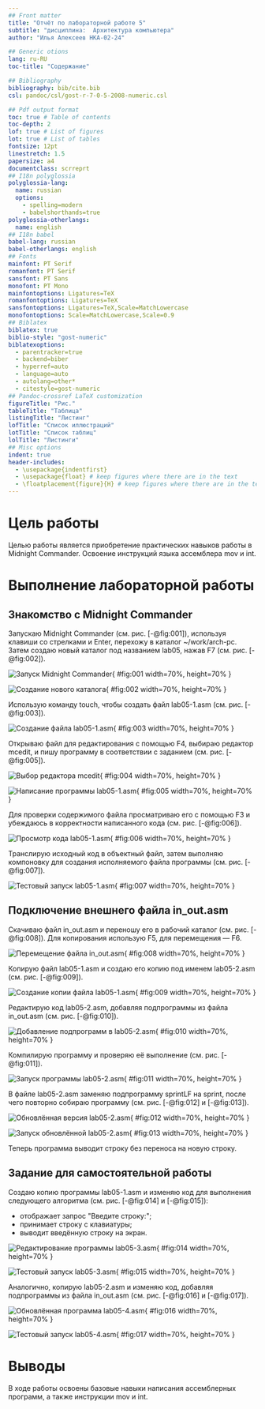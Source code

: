 ```yaml
---
## Front matter
title: "Отчёт по лабораторной работе 5"
subtitle: "дисциплина:	Архитектура компьютера"
author: "Илья Алексеев НКА-02-24"

## Generic otions
lang: ru-RU
toc-title: "Содержание"

## Bibliography
bibliography: bib/cite.bib
csl: pandoc/csl/gost-r-7-0-5-2008-numeric.csl

## Pdf output format
toc: true # Table of contents
toc-depth: 2
lof: true # List of figures
lot: true # List of tables
fontsize: 12pt
linestretch: 1.5
papersize: a4
documentclass: scrreprt
## I18n polyglossia
polyglossia-lang:
  name: russian
  options:
	- spelling=modern
	- babelshorthands=true
polyglossia-otherlangs:
  name: english
## I18n babel
babel-lang: russian
babel-otherlangs: english
## Fonts
mainfont: PT Serif
romanfont: PT Serif
sansfont: PT Sans
monofont: PT Mono
mainfontoptions: Ligatures=TeX
romanfontoptions: Ligatures=TeX
sansfontoptions: Ligatures=TeX,Scale=MatchLowercase
monofontoptions: Scale=MatchLowercase,Scale=0.9
## Biblatex
biblatex: true
biblio-style: "gost-numeric"
biblatexoptions:
  - parentracker=true
  - backend=biber
  - hyperref=auto
  - language=auto
  - autolang=other*
  - citestyle=gost-numeric
## Pandoc-crossref LaTeX customization
figureTitle: "Рис."
tableTitle: "Таблица"
listingTitle: "Листинг"
lofTitle: "Список иллюстраций"
lotTitle: "Список таблиц"
lolTitle: "Листинги"
## Misc options
indent: true
header-includes:
  - \usepackage{indentfirst}
  - \usepackage{float} # keep figures where there are in the text
  - \floatplacement{figure}{H} # keep figures where there are in the text
---
```


# Цель работы

Целью работы является приобретение практических навыков работы в Midnight Commander. 
Освоение инструкций языка ассемблера mov и int.

# Выполнение лабораторной работы

## Знакомство с Midnight Commander

Запускаю Midnight Commander (см. рис. [-@fig:001]), используя клавиши со стрелками и Enter, перехожу в каталог ~/work/arch-pc. Затем создаю новый каталог под названием lab05, нажав F7 (см. рис. [-@fig:002]).

![Запуск Midnight Commander](image/01.png){ #fig:001 width=70%, height=70% }

![Создание нового каталога](image/02.png){ #fig:002 width=70%, height=70% }

Использую команду touch, чтобы создать файл lab05-1.asm (см. рис. [-@fig:003]).

![Создание файла lab05-1.asm](image/03.png){ #fig:003 width=70%, height=70% }

Открываю файл для редактирования с помощью F4, выбираю редактор mcedit, и пишу программу в соответствии с заданием (см. рис. [-@fig:005]).

![Выбор редактора mcedit](image/04.png){ #fig:004 width=70%, height=70% }

![Написание программы lab05-1.asm](image/05.png){ #fig:005 width=70%, height=70% }

Для проверки содержимого файла просматриваю его с помощью F3 и убеждаюсь в корректности написанного кода (см. рис. [-@fig:006]).

![Просмотр кода lab05-1.asm](image/06.png){ #fig:006 width=70%, height=70% }

Транслирую исходный код в объектный файл, затем выполняю компоновку для создания исполняемого файла программы (см. рис. [-@fig:007]).

![Тестовый запуск lab05-1.asm](image/07.png){ #fig:007 width=70%, height=70% }

## Подключение внешнего файла in_out.asm

Скачиваю файл in_out.asm и переношу его в рабочий каталог (см. рис. [-@fig:008]). Для копирования использую F5, для перемещения — F6.

![Перемещение файла in_out.asm](image/08.png){ #fig:008 width=70%, height=70% }

Копирую файл lab05-1.asm и создаю его копию под именем lab05-2.asm (см. рис. [-@fig:009]).

![Создание копии файла lab05-1.asm](image/09.png){ #fig:009 width=70%, height=70% }

Редактирую код lab05-2.asm, добавляя подпрограммы из файла in_out.asm (см. рис. [-@fig:010]).

![Добавление подпрограмм в lab05-2.asm](image/10.png){ #fig:010 width=70%, height=70% }

Компилирую программу и проверяю её выполнение (см. рис. [-@fig:011]).

![Запуск программы lab05-2.asm](image/11.png){ #fig:011 width=70%, height=70% }

В файле lab05-2.asm заменяю подпрограмму sprintLF на sprint, после чего повторно собираю программу (см. рис. [-@fig:012] и [-@fig:013]).

![Обновлённая версия lab05-2.asm](image/12.png){ #fig:012 width=70%, height=70% }

![Запуск обновлённой lab05-2.asm](image/13.png){ #fig:013 width=70%, height=70% }

Теперь программа выводит строку без переноса на новую строку.

## Задание для самостоятельной работы

Создаю копию программы lab05-1.asm и изменяю код для выполнения следующего алгоритма (см. рис. [-@fig:014] и [-@fig:015]):
- отображает запрос "Введите строку:";
- принимает строку с клавиатуры;
- выводит введённую строку на экран.

![Редактирование программы lab05-3.asm](image/14.png){ #fig:014 width=70%, height=70% }

![Тестовый запуск lab05-3.asm](image/15.png){ #fig:015 width=70%, height=70% }

Аналогично, копирую lab05-2.asm и изменяю код, добавляя подпрограммы из файла in_out.asm (см. рис. [-@fig:016] и [-@fig:017]).

![Обновлённая программа lab05-4.asm](image/16.png){ #fig:016 width=70%, height=70% }

![Тестовый запуск lab05-4.asm](image/17.png){ #fig:017 width=70%, height=70% }

# Выводы

В ходе работы освоены базовые навыки написания ассемблерных программ, а также инструкции mov и int.
